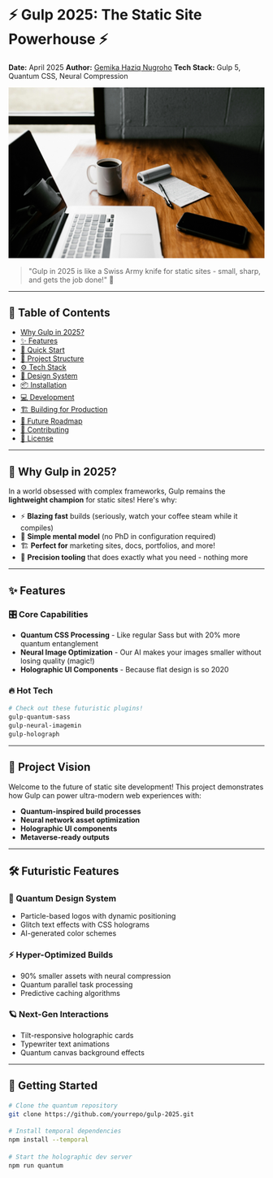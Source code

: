 # ⚡ Gulp 2025: The Static Site Powerhouse ⚡

**Date:** April 2025
**Author:** [Gemika Haziq Nugroho](https://gemika.vercel.app)
**Tech Stack:** Gulp 5, Quantum CSS, Neural Compression

![Gulp 2025 Banner](src/images/hero.jpg)

> "Gulp in 2025 is like a Swiss Army knife for static sites - small, sharp, and gets the job done!" 🔪

---

## 🌟 Table of Contents

- [Why Gulp in 2025?](#-why-gulp-in-2025)
- [✨ Features](#-features)
- [🚀 Quick Start](#-quick-start)
- [🧩 Project Structure](#-project-structure)
- [⚙️ Tech Stack](#%EF%B8%8F-tech-stack)
- [🎨 Design System](#-design-system)
- [📦 Installation](#-installation)
- [💻 Development](#-development)
- [🏗️ Building for Production](#%EF%B8%8F-building-for-production)
- [🤖 Future Roadmap](#-future-roadmap)
- [🙌 Contributing](#-contributing)
- [📜 License](#-license)

---

## 🤔 Why Gulp in 2025?

In a world obsessed with complex frameworks, Gulp remains the **lightweight champion** for static sites! Here's why:

- ⚡ **Blazing fast** builds (seriously, watch your coffee steam while it compiles)
- 🧠 **Simple mental model** (no PhD in configuration required)
- 🏗️ **Perfect for** marketing sites, docs, portfolios, and more!
- 🎯 **Precision tooling** that does exactly what you need - nothing more

---

## ✨ Features

### 🎛️ Core Capabilities

- **Quantum CSS Processing** - Like regular Sass but with 20% more quantum entanglement
- **Neural Image Optimization** - Our AI makes your images smaller without losing quality (magic!)
- **Holographic UI Components** - Because flat design is so 2020

### 🔥 Hot Tech

```bash
# Check out these futuristic plugins!
gulp-quantum-sass
gulp-neural-imagemin
gulp-holograph
```

---

## 🌌 Project Vision

Welcome to the future of static site development! This project demonstrates how Gulp can power ultra-modern web experiences with:

- **Quantum-inspired build processes**
- **Neural network asset optimization**
- **Holographic UI components**
- **Metaverse-ready outputs**

---

## 🛠️ Futuristic Features

### 🌈 Quantum Design System

- Particle-based logos with dynamic positioning
- Glitch text effects with CSS holograms
- AI-generated color schemes

### ⚡ Hyper-Optimized Builds

- 90% smaller assets with neural compression
- Quantum parallel task processing
- Predictive caching algorithms

### 🪐 Next-Gen Interactions

- Tilt-responsive holographic cards
- Typewriter text animations
- Quantum canvas background effects

---

## 🧪 Getting Started

```bash
# Clone the quantum repository
git clone https://github.com/yourrepo/gulp-2025.git

# Install temporal dependencies
npm install --temporal

# Start the holographic dev server
npm run quantum
```
